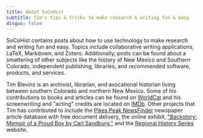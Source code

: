 ```yaml
---
title: About SoCoHist
subtitle: Tim's tips & tricks to make research & writing fun & easy
disgus: false
---
```


SoCoHist contains posts about how to use technology to make research and writing fun and easy. Topics include collaborative writing applications, LaTeX, Markdown, and Zotero. Additionally, posts can be found about a smattering of other subjects like the history of New Mexico and Southern Colorado, independent publishing, libraries, and recommended software, products, and services.

Tim Blevins is an archivist, librarian, and avocational historian living between southern Colorado and northern New Mexico. Some of his contributions to books and articles can be found on [WorldCat](https://www.worldcat.org/search?q=blevins%2C+tim&fq=ap%3A%22blevins+tim%22&dblist=638&start=1&qt=previous_page) and his screenwriting and "acting" credits are located on [IMDb](https://www.imdb.com/search/title/?release_date=2011-01-01,2013-12-31&locations=colorado+springs&plot=pikes+peak). Other projects that Tim has contributed to include the [Pikes Peak NewsFinder](https://ppld.org/ppnf) newspaper article database with free document delivery, the online exhibit, ["Backstory: Memoir of a Proud Boy by Carl Sandburg,"](https://moapb.weebly.com/) and the [Regional History Series](https://www.regionalhistoryseries.org/) website.
